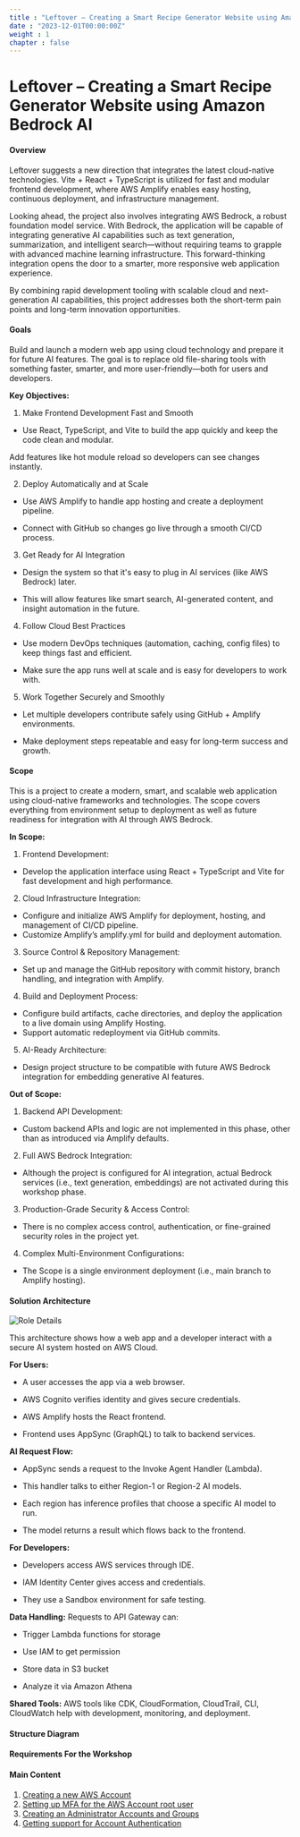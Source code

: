 ```yaml
---
title : "Leftover – Creating a Smart Recipe Generator Website using Amazon Bedrock AI"
date : "2023-12-01T00:00:00Z"
weight : 1 
chapter : false
---
```


# Leftover – Creating a Smart Recipe Generator Website using Amazon Bedrock AI

#### Overview
Leftover suggests a new direction that integrates the latest cloud-native technologies. Vite + React + TypeScript is utilized for fast and modular frontend development, where AWS Amplify enables easy hosting, continuous deployment, and infrastructure management.

Looking ahead, the project also involves integrating AWS Bedrock, a robust foundation model service. With Bedrock, the application will be capable of integrating generative AI capabilities such as text generation, summarization, and intelligent search—without requiring teams to grapple with advanced machine learning infrastructure. This forward-thinking integration opens the door to a smarter, more responsive web application experience.

By combining rapid development tooling with scalable cloud and next-generation AI capabilities, this project addresses both the short-term pain points and long-term innovation opportunities.


#### Goals
Build and launch a modern web app using cloud technology and prepare it for future AI features. The goal is to replace old file-sharing tools with something faster, smarter, and more user-friendly—both for users and developers.

**Key Objectives:**
1. Make Frontend Development Fast and Smooth
- Use React, TypeScript, and Vite to build the app quickly and keep the code clean and modular.

Add features like hot module reload so developers can see changes instantly.

2. Deploy Automatically and at Scale
- Use AWS Amplify to handle app hosting and create a deployment pipeline.

- Connect with GitHub so changes go live through a smooth CI/CD process.

3. Get Ready for AI Integration
- Design the system so that it's easy to plug in AI services (like AWS Bedrock) later.

- This will allow features like smart search, AI-generated content, and insight automation in the future.

4. Follow Cloud Best Practices
- Use modern DevOps techniques (automation, caching, config files) to keep things fast and efficient.

- Make sure the app runs well at scale and is easy for developers to work with.

5. Work Together Securely and Smoothly
- Let multiple developers contribute safely using GitHub + Amplify environments.

- Make deployment steps repeatable and easy for long-term success and growth.



#### Scope
This is a project to create a modern, smart, and scalable web application using cloud-native frameworks and technologies. The scope covers everything from environment setup to deployment as well as future readiness for integration with AI through AWS Bedrock.

**In Scope:**
1.	Frontend Development:
- Develop the application interface using React + TypeScript and Vite for fast development and high performance.

2.	Cloud Infrastructure Integration:
- Configure and initialize AWS Amplify for deployment, hosting, and management of CI/CD pipeline.
- Customize Amplify’s amplify.yml for build and deployment automation.

3.	Source Control & Repository Management:
- Set up and manage the GitHub repository with commit history, branch handling, and integration with Amplify.

4.	Build and Deployment Process:
- Configure build artifacts, cache directories, and deploy the application to a live domain using Amplify Hosting.
- Support automatic redeployment via GitHub commits.

5.	AI-Ready Architecture:
- Design project structure to be compatible with future AWS Bedrock integration for embedding generative AI features.

**Out of Scope:**
1.	Backend API Development:
- Custom backend APIs and logic are not implemented in this phase, other than as introduced via Amplify defaults.

2.	Full AWS Bedrock Integration:
- Although the project is configured for AI integration, actual Bedrock services (i.e., text generation, embeddings) are not activated during this workshop phase.

3.	Production-Grade Security & Access Control:
- There is no complex access control, authentication, or fine-grained security roles in the project yet.

4.	Complex Multi-Environment Configurations:
- The Scope is a single environment deployment (i.e., main branch to Amplify hosting).


#### Solution Architecture

![Role Details](/images/1/0-1.png?featherlight=false&width=90pc)

This architecture shows how a web app and a developer interact with a secure AI system hosted on AWS Cloud.

**For Users:**
- A user accesses the app via a web browser.

- AWS Cognito verifies identity and gives secure credentials.

- AWS Amplify hosts the React frontend.

- Frontend uses AppSync (GraphQL) to talk to backend services.

**AI Request Flow:**
- AppSync sends a request to the Invoke Agent Handler (Lambda).

- This handler talks to either Region-1 or Region-2 AI models.

- Each region has inference profiles that choose a specific AI model to run.

- The model returns a result which flows back to the frontend.

**For Developers:**
- Developers access AWS services through IDE.

- IAM Identity Center gives access and credentials.

- They use a Sandbox environment for safe testing.

**Data Handling:**
Requests to API Gateway can:

- Trigger Lambda functions for storage

- Use IAM to get permission

- Store data in S3 bucket

- Analyze it via Amazon Athena

**Shared Tools:**
AWS tools like CDK, CloudFormation, CloudTrail, CLI, CloudWatch help with development, monitoring, and deployment.

#### Structure Diagram

#### Requirements For the Workshop

#### Main Content

1. [Creating a new AWS Account](1-create-new-aws-account/)
2. [Setting up MFA for the AWS Account root user](2-MFA-Setup-For-AWS-User-(root))
3. [Creating an Administrator Accounts and Groups](3-create-admin-user-and-group/)
4. [Getting support for Account Authentication](4-verify-new-account/)
